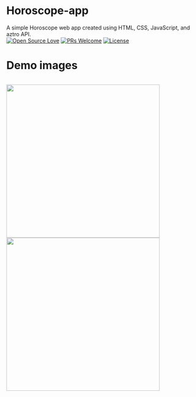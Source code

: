 # Horoscope-app
A simple Horoscope web app created using HTML, CSS, JavaScript, and aztro API.
<br>
[![Open Source Love](https://badges.frapsoft.com/os/v2/open-source.svg?v=103)](https://github.com/ellerbrock/open-source-badges/)
[![PRs Welcome](https://img.shields.io/badge/PRs-welcome-brightgreen.svg?style=flat-square)](http://makeapullrequest.com)
[![License](https://img.shields.io/badge/License-Apache%202.0-blue.svg)](https://opensource.org/licenses/Apache-2.0)
<br>

# Demo images
<code>
<img  height='400' src="">
<img  height='400' src="">
</code>
